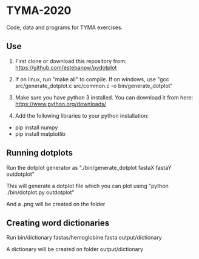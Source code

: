 # TYMA-2020

Code, data and programs for TYMA exercises.

## Use

1. First clone or download this repository from: https://github.com/estebanpw/pydotplot

2. If on linux, run "make all" to compile. If on windows, use "gcc src/generate_dotplot.c src/common.c -o bin/generate_dotplot"

3. Make sure you have python 3 installed. You can download it from here: https://www.python.org/downloads/

4. Add the following libraries to your python installation:
 - pip install numpy
 - pip install matplotlib
 
## Running dotplots

Run the dotplot generator as "./bin/generate_dotplot fastaX fastaY outdotplot"

This will generate a dotplot file which you can plot using "python ./bin/dotplot.py outdotplot"

And a .png will be created on the folder

## Creating word dictionaries

Run bin/dictionary fastas/hemoglobine.fasta output/dictionary

A dictionary will be created on folder output/dictionary
